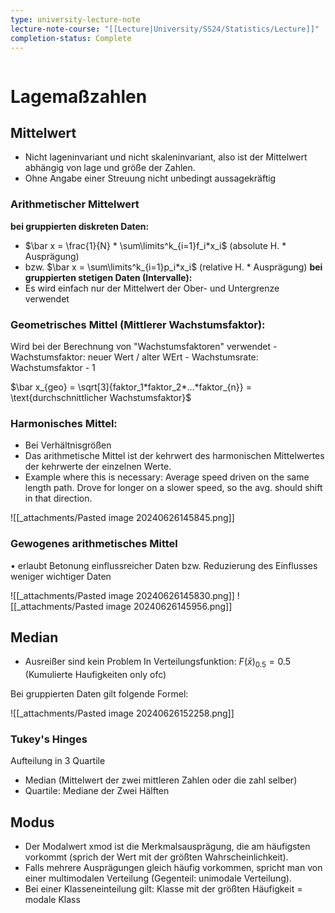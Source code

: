 ```yaml
---
type: university-lecture-note
lecture-note-course: "[[Lecture|University/SS24/Statistics/Lecture]]"
completion-status: Complete
---
```

```table-of-contents
```
# Lagemaßzahlen
## Mittelwert
- Nicht lageninvariant und nicht skaleninvariant, also ist der Mittelwert abhängig von lage und größe der Zahlen.
- Ohne Angabe einer Streuung nicht unbedingt aussagekräftig
### Arithmetischer Mittelwert
**bei gruppierten diskreten Daten:**
- $\bar x = \frac{1}{N} * \sum\limits^k_{i=1}f_i*x_i$ (absolute H. * Ausprägung)
- bzw. $\bar x = \sum\limits^k_{i=1}p_i*x_i$ (relative H. * Ausprägung)
**bei gruppierten stetigen Daten (Intervalle):**
- Es wird einfach nur der Mittelwert der Ober- und Untergrenze verwendet
### Geometrisches Mittel (Mittlerer Wachstumsfaktor):
Wird bei der Berechnung von "Wachstumsfaktoren" verwendet
	- Wachstumsfaktor: neuer Wert / alter WErt
	- Wachstumsrate: Wachstumsfaktor - 1

$\bar x_{geo} = \sqrt[3]{faktor_1*faktor_2*...*faktor_{n}} = \text{durchschnittlicher Wachstumsfaktor}$

### Harmonisches Mittel:
- Bei Verhältnisgrößen
- Das arithmetische Mittel ist der kehrwert des harmonischen Mittelwertes der kehrwerte der einzelnen Werte.
- Example where this is necessary: Average speed driven on the same length path. Drove for longer on a slower speed, so the avg. should shift in that direction.

![[_attachments/Pasted image 20240626145845.png]]
### Gewogenes arithmetisches Mittel
• erlaubt Betonung einflussreicher Daten bzw. Reduzierung des Einflusses weniger wichtiger Daten

![[_attachments/Pasted image 20240626145830.png]]
![[_attachments/Pasted image 20240626145956.png]]
## Median
- Ausreißer sind kein Problem
In Verteilungsfunktion: $F(\bar x)_{0.5} = 0.5$ (Kumulierte Haufigkeiten only ofc)

Bei gruppierten Daten gilt folgende Formel:

![[_attachments/Pasted image 20240626152258.png]]
### Tukey's Hinges
Aufteilung in 3 Quartile
- Median (Mittelwert der zwei mittleren Zahlen oder die zahl selber)
- Quartile: Mediane der Zwei Hälften
## Modus
- Der Modalwert xmod ist die Merkmalsausprägung, die am häufigsten vorkommt (sprich der Wert mit der größten Wahrscheinlichkeit). 
- Falls mehrere Ausprägungen gleich häufig vorkommen, spricht man von einer multimodalen Verteilung (Gegenteil: unimodale Verteilung). 
- Bei einer Klasseneinteilung gilt: Klasse mit der größten Häufigkeit = modale Klass